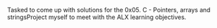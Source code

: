 Tasked to come up with solutions for the 0x05. C - Pointers, arrays and stringsProject myself to meet with the ALX learning objectives.
